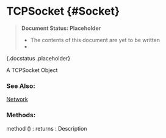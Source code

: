 TCPSocket {#Socket}
===================

> **Document Status: Placeholder**  
> - The contents of this document are yet to be written  
> -
{.docstatus .placeholder}

A TCPSocket Object

### See Also:

[Network][]

### Methods:

method () : returns
: Description


[Network]: /Network/Network